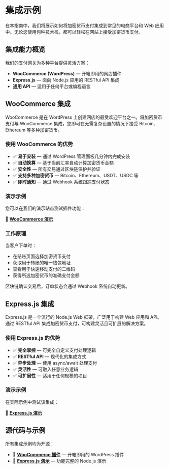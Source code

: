 # 集成示例

在本指南中，我们将展示如何将加密货币支付集成到常见的电商平台和 Web 应用中。无论您使用何种技术栈，都可以轻松在网站上接受加密货币支付。

## 集成能力概览

我们的支付网关为多种平台提供灵活方案：

- **WooCommerce (WordPress)** — 开箱即用的网店插件
- **Express.js** — 面向 Node.js 应用的 RESTful API 集成
- **通用 API** — 适用于任何平台或编程语言

## WooCommerce 集成

WooCommerce 是在 WordPress 上创建网店的最受欢迎平台之一。将加密货币支付与 WooCommerce 集成，您即可在无需复杂设置的情况下接受 Bitcoin、Ethereum 等多种加密货币。

### 使用 WooCommerce 的优势

- ✅ **易于安装** — 通过 WordPress 管理面板几分钟内完成安装
- ✅ **自动换算** — 基于当前汇率自动计算加密货币金额
- ✅ **安全性** — 所有交易通过区块链保护并验证
- ✅ **支持多种加密货币** — Bitcoin、Ethereum、USDT、USDC 等
- ✅ **即时通知** — 通过 Webhook 系统跟踪支付状态

### 演示示例

您可以在我们的演示站点测试插件功能：

🔗 **[WooCommerce 演示](https://woocommerce.dv-net.store/)**

### 工作原理

当客户下单时：
- 在结账页面选择加密货币支付
- 获取用于转账的唯一钱包地址
- 查看用于快速移动支付的二维码
- 获得所选加密货币的准确支付金额

区块链确认交易后，订单状态会通过 Webhook 系统自动更新。

## Express.js 集成

Express.js 是一个流行的 Node.js Web 框架，广泛用于构建 Web 应用和 API。通过 RESTful API 集成加密货币支付，可构建灵活且可扩展的解决方案。

### 使用 Express.js 的优势

- ✅ **完全掌控** — 可完全自定义支付处理逻辑
- ✅ **RESTful API** — 现代化的集成方式
- ✅ **异步处理** — 使用 async/await 处理支付
- ✅ **灵活性** — 可融入任意业务逻辑
- ✅ **可扩展性** — 适用于任何规模的项目

### 演示示例

在实际示例中测试该集成：

🔗 **[Express.js 演示](https://express.dv-net.store/)**

## 源代码与示例

所有集成示例均为开源：

- 🛒 **[WooCommerce 插件](https://github.com/dv-net/dv-woocommerce)** — 开箱即用的 WordPress 插件
- 🚀 **[Express.js 演示](https://github.com/dv-net/dv-net-js-client-demo)** — 功能完整的 Node.js 演示